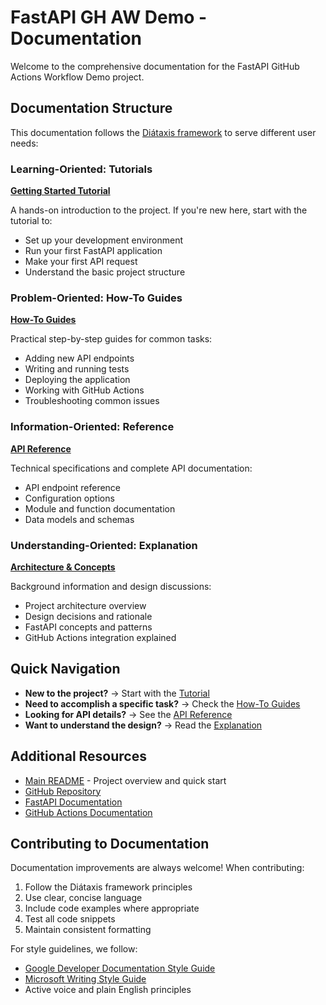 # FastAPI GH AW Demo - Documentation

Welcome to the comprehensive documentation for the FastAPI GitHub Actions Workflow Demo project.

## Documentation Structure

This documentation follows the [Diátaxis framework](https://diataxis.fr/) to serve different user needs:

### Learning-Oriented: Tutorials

**[Getting Started Tutorial](./tutorial.md)**

A hands-on introduction to the project. If you're new here, start with the tutorial to:
- Set up your development environment
- Run your first FastAPI application
- Make your first API request
- Understand the basic project structure

### Problem-Oriented: How-To Guides

**[How-To Guides](./how-to-guides.md)**

Practical step-by-step guides for common tasks:
- Adding new API endpoints
- Writing and running tests
- Deploying the application
- Working with GitHub Actions
- Troubleshooting common issues

### Information-Oriented: Reference

**[API Reference](./reference.md)**

Technical specifications and complete API documentation:
- API endpoint reference
- Configuration options
- Module and function documentation
- Data models and schemas

### Understanding-Oriented: Explanation

**[Architecture & Concepts](./explanation.md)**

Background information and design discussions:
- Project architecture overview
- Design decisions and rationale
- FastAPI concepts and patterns
- GitHub Actions integration explained

## Quick Navigation

- **New to the project?** → Start with the [Tutorial](./tutorial.md)
- **Need to accomplish a specific task?** → Check the [How-To Guides](./how-to-guides.md)
- **Looking for API details?** → See the [API Reference](./reference.md)
- **Want to understand the design?** → Read the [Explanation](./explanation.md)

## Additional Resources

- [Main README](../README.md) - Project overview and quick start
- [GitHub Repository](https://github.com/quartermaine/fastapi-gh-aw-demo)
- [FastAPI Documentation](https://fastapi.tiangolo.com/)
- [GitHub Actions Documentation](https://docs.github.com/en/actions)

## Contributing to Documentation

Documentation improvements are always welcome! When contributing:

1. Follow the Diátaxis framework principles
2. Use clear, concise language
3. Include code examples where appropriate
4. Test all code snippets
5. Maintain consistent formatting

For style guidelines, we follow:
- [Google Developer Documentation Style Guide](https://developers.google.com/style)
- [Microsoft Writing Style Guide](https://learn.microsoft.com/en-us/style-guide/welcome/)
- Active voice and plain English principles
